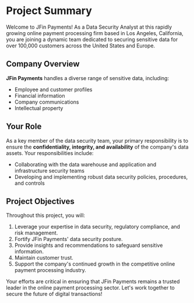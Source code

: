 # Project Summary

Welcome to JFin Payments! As a Data Security Analyst at this rapidly growing online payment processing firm based in Los Angeles, California, you are joining a dynamic team dedicated to securing sensitive data for over 100,000 customers across the United States and Europe.

## Company Overview

**JFin Payments** handles a diverse range of sensitive data, including:
- Employee and customer profiles
- Financial information
- Company communications
- Intellectual property

## Your Role

As a key member of the data security team, your primary responsibility is to ensure the **confidentiality, integrity, and availability** of the company's data assets. Your responsibilities include:
- Collaborating with the data warehouse and application and infrastructure security teams
- Developing and implementing robust data security policies, procedures, and controls

## Project Objectives

Throughout this project, you will:
1. Leverage your expertise in data security, regulatory compliance, and risk management.
2. Fortify JFin Payments' data security posture.
3. Provide insights and recommendations to safeguard sensitive information.
4. Maintain customer trust.
5. Support the company's continued growth in the competitive online payment processing industry.

Your efforts are critical in ensuring that JFin Payments remains a trusted leader in the online payment processing sector. Let's work together to secure the future of digital transactions!
